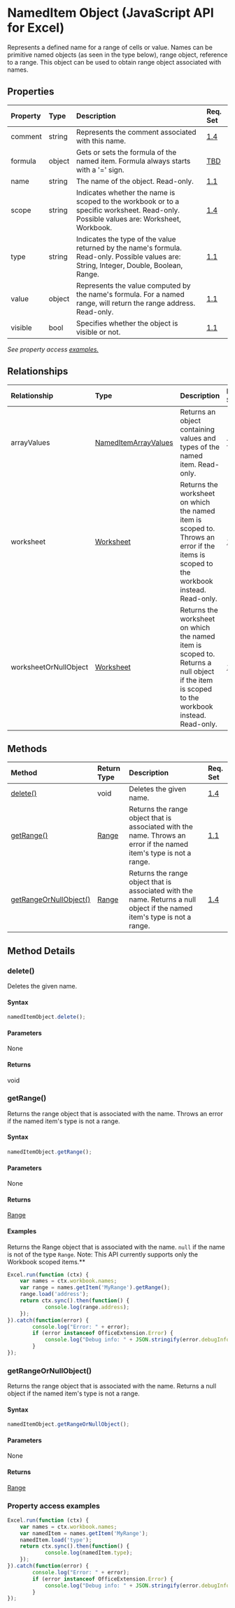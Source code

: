 # NamedItem Object (JavaScript API for Excel)

Represents a defined name for a range of cells or value. Names can be primitive named objects (as seen in the type below), range object, reference to a range. This object can be used to obtain range object associated with names.

## Properties

| Property	   | Type	|Description| Req. Set|
|:---------------|:--------|:----------|:----|
|comment|string|Represents the comment associated with this name.|[1.4](../requirement-sets/excel-api-requirement-sets.md)|
|formula|object|Gets or sets the formula of the named item.  Formula always starts with a '=' sign.|[TBD](../requirement-sets/excel-api-requirement-sets.md)|
|name|string|The name of the object. Read-only.|[1.1](../requirement-sets/excel-api-requirement-sets.md)|
|scope|string|Indicates whether the name is scoped to the workbook or to a specific worksheet. Read-only. Possible values are: Worksheet, Workbook.|[1.4](../requirement-sets/excel-api-requirement-sets.md)|
|type|string|Indicates the type of the value returned by the name's formula. Read-only. Possible values are: String, Integer, Double, Boolean, Range.|[1.1](../requirement-sets/excel-api-requirement-sets.md)|
|value|object|Represents the value computed by the name's formula. For a named range, will return the range address. Read-only.|[1.1](../requirement-sets/excel-api-requirement-sets.md)|
|visible|bool|Specifies whether the object is visible or not.|[1.1](../requirement-sets/excel-api-requirement-sets.md)|

_See property access [examples.](#property-access-examples)_

## Relationships
| Relationship | Type	|Description| Req. Set|
|:---------------|:--------|:----------|:----|
|arrayValues|[NamedItemArrayValues](nameditemarrayvalues.md)|Returns an object containing values and types of the named item. Read-only.|[TBD](../requirement-sets/excel-api-requirement-sets.md)|
|worksheet|[Worksheet](worksheet.md)|Returns the worksheet on which the named item is scoped to. Throws an error if the items is scoped to the workbook instead. Read-only.|[1.4](../requirement-sets/excel-api-requirement-sets.md)|
|worksheetOrNullObject|[Worksheet](worksheet.md)|Returns the worksheet on which the named item is scoped to. Returns a null object if the item is scoped to the workbook instead. Read-only.|[1.4](../requirement-sets/excel-api-requirement-sets.md)|

## Methods

| Method		   | Return Type	|Description| Req. Set|
|:---------------|:--------|:----------|:----|
|[delete()](#delete)|void|Deletes the given name.|[1.4](../requirement-sets/excel-api-requirement-sets.md)|
|[getRange()](#getrange)|[Range](range.md)|Returns the range object that is associated with the name. Throws an error if the named item's type is not a range.|[1.1](../requirement-sets/excel-api-requirement-sets.md)|
|[getRangeOrNullObject()](#getrangeornullobject)|[Range](range.md)|Returns the range object that is associated with the name. Returns a null object if the named item's type is not a range.|[1.4](../requirement-sets/excel-api-requirement-sets.md)|

## Method Details


### delete()
Deletes the given name.

#### Syntax
```js
namedItemObject.delete();
```

#### Parameters
None

#### Returns
void

### getRange()
Returns the range object that is associated with the name. Throws an error if the named item's type is not a range.

#### Syntax
```js
namedItemObject.getRange();
```

#### Parameters
None

#### Returns
[Range](range.md)

#### Examples

Returns the Range object that is associated with the name. `null` if the name is not of the type `Range`. Note: This API currently supports only the Workbook scoped items.**

```js
Excel.run(function (ctx) { 
	var names = ctx.workbook.names;
	var range = names.getItem('MyRange').getRange();
	range.load('address');
	return ctx.sync().then(function() {
			console.log(range.address);
	});
}).catch(function(error) {
		console.log("Error: " + error);
		if (error instanceof OfficeExtension.Error) {
			console.log("Debug info: " + JSON.stringify(error.debugInfo));
		}
});
```


### getRangeOrNullObject()
Returns the range object that is associated with the name. Returns a null object if the named item's type is not a range.

#### Syntax
```js
namedItemObject.getRangeOrNullObject();
```

#### Parameters
None

#### Returns
[Range](range.md)
### Property access examples

```js
Excel.run(function (ctx) { 
	var names = ctx.workbook.names;
	var namedItem = names.getItem('MyRange');
	namedItem.load('type');
	return ctx.sync().then(function() {
			console.log(namedItem.type);
	});
}).catch(function(error) {
		console.log("Error: " + error);
		if (error instanceof OfficeExtension.Error) {
			console.log("Debug info: " + JSON.stringify(error.debugInfo));
		}
});
```
